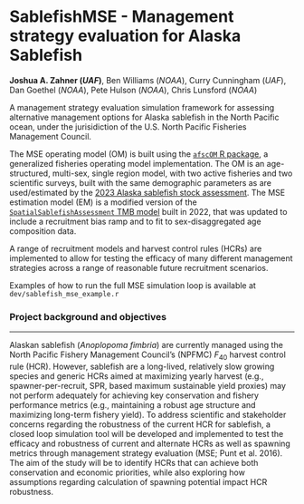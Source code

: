 # SablefishMSE - Management strategy evaluation for Alaska Sablefish

**Joshua A. Zahner (_UAF_)**, Ben Williams (_NOAA_), Curry Cunningham (_UAF_), Dan Goethel (_NOAA_), Pete Hulson (_NOAA_), Chris Lunsford (_NOAA_) 


A management strategy evaluation simulation framework for assessing alternative management options for Alaska sablefish in the North Pacific ocean, under the jurisidiction of the U.S. North Pacific Fisheries Management Council. 

The MSE operating model (OM) is built using the [`afscOM` R package](https://github.com/BenWilliams-NOAA/afscOM), a generalized fisheries operating model implementation. The OM is an age-structured, multi-sex, single region model, with two active fisheries and two scientific surveys, built with the same demographic parameters as are used/estimated by the [2023 Alaska sablefish stock assessment](https://github.com/dgoethel/2023-Sablefish-SAFE/). The MSE estimation model (EM) is a modified version of the [`SpatialSablefishAssessment` TMB model](https://github.com/Craig44/SpatialSablefishAssessment) built in 2022, that was updated to include a recruitment bias ramp and to fit to sex-disaggregated age composition data.

A range of recruitment models and harvest control rules (HCRs) are implemented to allow for testing the efficacy of many different management strategies across a range of reasonable future recruitment scenarios.

Examples of how to run the full MSE simulation loop is available at `dev/sablefish_mse_example.r`

### Project background and objectives
---
Alaskan sablefish (_Anoplopoma fimbria_) are currently managed using the North Pacific Fishery Management Council’s (NPFMC) $F_{40}$ harvest control rule (HCR). However, sablefish are a long-lived, relatively slow growing species and generic HCRs aimed at maximizing yearly harvest (e.g., spawner-per-recruit, SPR, based maximum sustainable yield proxies) may not perform adequately for achieving key conservation and fishery performance metrics (e.g., maintaining a robust age structure and maximizing long-term fishery yield). To address scientific and stakeholder concerns regarding the robustness of the current HCR for sablefish, a closed loop simulation tool will be developed and implemented to test the efficacy and robustness of current and alternate HCRs as well as spawning metrics through management strategy evaluation (MSE; Punt et al. 2016). The aim of the study will be to identify HCRs that can achieve both conservation and economic priorities, while also exploring how assumptions regarding calculation of spawning potential impact HCR robustness.






